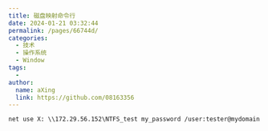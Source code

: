 ```yaml
---
title: 磁盘映射命令行
date: 2024-01-21 03:32:44
permalink: /pages/66744d/
categories:
  - 技术
  - 操作系统
  - Window
tags:
  - 
author: 
  name: aXing
  link: https://github.com/08163356
---
```

```
net use X: \\172.29.56.152\NTFS_test my_password /user:tester@mydomain
```

<!-- more -->
